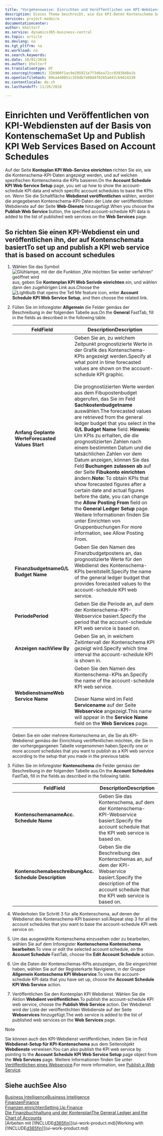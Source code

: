 ```yaml
---
title: "Vorgehensweise: Einrichten und Veröffentlichen von KPI-Webdiensten auf der Basis von Kontenschema | Microsoft Docs"
description: Dieses Thema beschreibt, wie die KPI-Daten Kontenschema basierend auf bestimmte Kontenschema angezeigt werden.
services: project-madeira
documentationcenter: 
author: bholtorf
ms.service: dynamics365-business-central
ms.topic: article
ms.devlang: na
ms.tgt_pltfrm: na
ms.workload: na
ms.search.keywords: 
ms.date: 10/01/2018
ms.author: bholtorf
ms.translationtype: HT
ms.sourcegitcommit: 33b900f1ac9e295921e7f3d6ea72cc93939d8a1b
ms.openlocfilehash: 89ea440851c359db7e08d4f0265a647cb9424330
ms.contentlocale: de-ch
ms.lasthandoff: 11/26/2018

---
```

# <a name="set-up-and-publish-kpi-web-services-based-on-account-schedules"></a><span data-ttu-id="d6765-103">Einrichten und Veröffentlichen von KPI-Webdiensten auf der Basis von Kontenschema</span><span class="sxs-lookup"><span data-stu-id="d6765-103">Set Up and Publish KPI Web Services Based on Account Schedules</span></span>
<span data-ttu-id="d6765-104">Auf der Seite **Kontoplan KPI Web-Service einrichten** richten Sie ein, wie die Kontenschema-KPI-Daten angezeigt werden, und auf welchen spezifischen Kontenschema die KPIs basieren.</span><span class="sxs-lookup"><span data-stu-id="d6765-104">On the **Account Schedule KPI Web Service Setup** page, you set up how to show the account-schedule KPI data and which specific account schedules to base the KPIs on.</span></span> <span data-ttu-id="d6765-105">Wenn Sie die Schaltfläche **Webdienst veröffentlichen** wählen, werden die angegebenen Kontenschema-KPI-Daten der Liste der veröffentlichten Webdienste auf der Seite **Web-Dienste** hinzugefügt.</span><span class="sxs-lookup"><span data-stu-id="d6765-105">When you choose the **Publish Web Service** button, the specified account-schedule KPI data is added to the list of published web services on the **Web Services** page.</span></span>  

## <a name="to-set-up-and-publish-a-kpi-web-service-that-is-based-on-account-schedules"></a><span data-ttu-id="d6765-106">So richten Sie einen KPI-Webdienst ein und veröffentlichen ihn, der auf Kontenschemata basiert</span><span class="sxs-lookup"><span data-stu-id="d6765-106">To set up and publish a KPI web service that is based on account schedules</span></span>  
1.  <span data-ttu-id="d6765-107">Wählen Sie das Symbol ![Glühlampe, mit der die Funktion „Wie möchten Sie weiter verfahren“ geöffnet wird](media/ui-search/search_small.png "Wie möchten Sie weiter verfahren?") aus, geben Sie **Kontenplan KPI Web Serivde einrichten** ein, und wählen dann den zugehörigen Link aus.</span><span class="sxs-lookup"><span data-stu-id="d6765-107">Choose the ![Lightbulb that opens the Tell Me feature](media/ui-search/search_small.png "Tell me what you want to do") icon, enter **Account Schedule KPI Web Service Setup**, and then choose the related link.</span></span>  
2.  <span data-ttu-id="d6765-108">Füllen Sie im Inforegister **Allgemein** die Felder gemäss der Beschreibung in der folgenden Tabelle aus.</span><span class="sxs-lookup"><span data-stu-id="d6765-108">On the **General** FastTab, fill in the fields as described in the following table.</span></span>  

    |<span data-ttu-id="d6765-109">Feld</span><span class="sxs-lookup"><span data-stu-id="d6765-109">Field</span></span>|<span data-ttu-id="d6765-110">Description</span><span class="sxs-lookup"><span data-stu-id="d6765-110">Description</span></span>|  
    |---------------------------------|---------------------------------------|  
    |<span data-ttu-id="d6765-111">**Anfang Geplante Werte**</span><span class="sxs-lookup"><span data-stu-id="d6765-111">**Forecasted Values Start**</span></span>|<span data-ttu-id="d6765-112">Geben Sie an, zu welchem Zeitpunkt prognostizierte Werte in der Grafik des Kontenschema-KPIs angezeigt werden.</span><span class="sxs-lookup"><span data-stu-id="d6765-112">Specify at what point in time forecasted values are shown on the account-schedule KPI graphic.</span></span><br /><br /> <span data-ttu-id="d6765-113">Die prognostizierten Werte werden aus dem Fibupostenbudget abgerufen, das Sie im Feld **Sachkostenbudgetname** auswählen.</span><span class="sxs-lookup"><span data-stu-id="d6765-113">The forecasted values are retrieved from the general ledger budget that you select in the **G/L Budget Name** field.</span></span> <span data-ttu-id="d6765-114">**Hinweis:**  Um KPIs zu erhalten, die die prognostizierten Zahlen nach einem bestimmten Datum und die tatsächlichen Zahlen vor dem Datum anzeigen, können Sie das Feld **Buchungen zulassen ab** auf der Seite **Fibukonto einrichten** ändern.</span><span class="sxs-lookup"><span data-stu-id="d6765-114">**Note:**  To obtain KPIs that show forecasted figures after a certain date and actual figures before the date, you can change the **Allow Posting From** field on the **General Ledger Setup** page.</span></span> <span data-ttu-id="d6765-115">Weitere Informationen finden Sie unter Einrichten von Gruppenbuchungen </span><span class="sxs-lookup"><span data-stu-id="d6765-115">For more information, see Allow Posting From.</span></span>|  
    |<span data-ttu-id="d6765-116">**Finanzbudgetname**</span><span class="sxs-lookup"><span data-stu-id="d6765-116">**G/L Budget Name**</span></span>|<span data-ttu-id="d6765-117">Geben Sie den Namen des Finanzbudgetpostens an, das prognostizierte Werte für den Webdienst des Kontenschema-KPIs bereitstellt.</span><span class="sxs-lookup"><span data-stu-id="d6765-117">Specify the name of the general ledger budget that provides forecasted values to the account-schedule KPI web service.</span></span>|  
    |<span data-ttu-id="d6765-118">**Periode**</span><span class="sxs-lookup"><span data-stu-id="d6765-118">**Period**</span></span>|<span data-ttu-id="d6765-119">Geben Sie die Periode an, auf dem der Kontenschema-KPI-Webservice basiert.</span><span class="sxs-lookup"><span data-stu-id="d6765-119">Specify the period that the account-schedule KPI web service is based on.</span></span>|  
    |<span data-ttu-id="d6765-120">**Anzeigen nach**</span><span class="sxs-lookup"><span data-stu-id="d6765-120">**View By**</span></span>|<span data-ttu-id="d6765-121">Geben Sie an, in welchem Zeitintervall der Kontenschema KPI gezeigt wird.</span><span class="sxs-lookup"><span data-stu-id="d6765-121">Specify which time interval the account-schedule KPI is shown in.</span></span>|  
    |<span data-ttu-id="d6765-122">**Webdienstname**</span><span class="sxs-lookup"><span data-stu-id="d6765-122">**Web Service Name**</span></span>|<span data-ttu-id="d6765-123">Geben Sie den Namen des Kontenschema-KPIs an.</span><span class="sxs-lookup"><span data-stu-id="d6765-123">Specify the name of the account-schedule KPI web service.</span></span><br /><br /> <span data-ttu-id="d6765-124">Dieser Name wird im Feld **Servicename** auf der Seite **Webservice** angezeigt.</span><span class="sxs-lookup"><span data-stu-id="d6765-124">This name will appear in the **Service Name** field on the **Web Services** page.</span></span>|  

    <span data-ttu-id="d6765-125">Geben Sie ein oder mehrere Kontenschema an, die Sie als KPI-Webdienst gemäss der Einrichtung veröffentlichen möchten, die Sie in der vorhergegangenen Tabelle vorgenommen haben.</span><span class="sxs-lookup"><span data-stu-id="d6765-125">Specify one or more account schedules that you want to publish as a KPI web service according to the setup that you made in the previous table.</span></span>  

3.  <span data-ttu-id="d6765-126">Füllen Sie im Inforegister **Kontenschema** die Felder gemäss der Beschreibung in der folgenden Tabelle aus.</span><span class="sxs-lookup"><span data-stu-id="d6765-126">On the **Account Schedules** FastTab, fill in the fields as described in the following table.</span></span>  

    |<span data-ttu-id="d6765-127">Feld</span><span class="sxs-lookup"><span data-stu-id="d6765-127">Field</span></span>|<span data-ttu-id="d6765-128">Description</span><span class="sxs-lookup"><span data-stu-id="d6765-128">Description</span></span>|  
    |---------------------------------|---------------------------------------|  
    |<span data-ttu-id="d6765-129">**Kontenschemaname**</span><span class="sxs-lookup"><span data-stu-id="d6765-129">**Acc. Schedule Name**</span></span>|<span data-ttu-id="d6765-130">Geben Sie das Kontenschema, auf dem der Kontenschema-KPI-Webservice basiert.</span><span class="sxs-lookup"><span data-stu-id="d6765-130">Specify the account schedule that the KPI web service is based on.</span></span>|  
    |<span data-ttu-id="d6765-131">**Kontenschemabeschreibung**</span><span class="sxs-lookup"><span data-stu-id="d6765-131">**Acc. Schedule Description**</span></span>|<span data-ttu-id="d6765-132">Geben Sie die Beschreibung des Kontenschemas an, auf dem der KPI-Webservice basiert.</span><span class="sxs-lookup"><span data-stu-id="d6765-132">Specify the description of the account schedule that the KPI web service is based on.</span></span>|  

4.  <span data-ttu-id="d6765-133">Wiederholen Sie Schritt 3 für alle Kontenschema, auf denen der Webdienst des Kontenschema-KPI basieren soll.</span><span class="sxs-lookup"><span data-stu-id="d6765-133">Repeat step 3 for all the account schedules that you want to base the account-schedule KPI web service on.</span></span>  
5.  <span data-ttu-id="d6765-134">Um das ausgewählte Kontenschema einzusehen oder zu bearbeiten, wählen Sie auf dem Inforegister **Kontenschema** **Kontenschema bearbeiten**.</span><span class="sxs-lookup"><span data-stu-id="d6765-134">To view or edit the selected account schedule, on the **Account Schedule** FastTab, choose the **Edit Account Schedule** action.</span></span>  
6.  <span data-ttu-id="d6765-135">Um die Daten der Kontenschemas-KPIs anzuzeigen, die Sie eingerichtet haben, wählen Sie auf der Registerkarte Navigieren, in der Gruppe **Allgemein Kontoschema KPI Webservice**.</span><span class="sxs-lookup"><span data-stu-id="d6765-135">To view the account-schedule KPI data that you have set up, choose the **Account Schedule KPI Web Service** action.</span></span>  
7.  <span data-ttu-id="d6765-136">Veröffentlichen Sie den Kontenplan KPI Webdienst. Wählen Sie die Aktion **Webdient veröffentlichen**.</span><span class="sxs-lookup"><span data-stu-id="d6765-136">To publish the account-schedule KPI web service, choose the **Publish Web Service** action.</span></span> <span data-ttu-id="d6765-137">Der Webdienst wird der Liste der veröffentlichten Webdienste auf der Seite **Webservices** hinzugefügt.</span><span class="sxs-lookup"><span data-stu-id="d6765-137">The web service is added to the list of published web services on the **Web Services** page.</span></span>  

> [!NOTE]  
>  <span data-ttu-id="d6765-138">Sie können auch den KPI-Webdienst veröffentlichen, indem Sie im Feld **Webdienst-Setup für KPI-Kontenschema** aus dem Seitenobjekt **Webdienste** verweisen.</span><span class="sxs-lookup"><span data-stu-id="d6765-138">You can also publish the KPI web service by pointing to the **Account Schedule KPI Web Service Setup** page object from the **Web Services** page.</span></span> <span data-ttu-id="d6765-139">Weitere Informationen finden Sie unter [Veröffentlichen eines Webservice](across-how-publish-web-service.md).</span><span class="sxs-lookup"><span data-stu-id="d6765-139">For more information, see [Publish a Web Service](across-how-publish-web-service.md).</span></span>  

## <a name="see-also"></a><span data-ttu-id="d6765-140">Siehe auch</span><span class="sxs-lookup"><span data-stu-id="d6765-140">See Also</span></span>  
[<span data-ttu-id="d6765-141">Business Intelligence</span><span class="sxs-lookup"><span data-stu-id="d6765-141">Business Intelligence</span></span>](bi.md)  
[<span data-ttu-id="d6765-142">Finanzen</span><span class="sxs-lookup"><span data-stu-id="d6765-142">Finance</span></span>](finance.md)  
[<span data-ttu-id="d6765-143">Finanzen einrichten</span><span class="sxs-lookup"><span data-stu-id="d6765-143">Setting Up Finance</span></span>](finance-setup-finance.md)  
[<span data-ttu-id="d6765-144">Die Finanzbuchhaltung und der Kontenplan</span><span class="sxs-lookup"><span data-stu-id="d6765-144">The General Ledger and the Chart of Accounts</span></span>](finance-general-ledger.md)  
<span data-ttu-id="d6765-145">[Arbeiten mit [!INCLUDE[d365fin](includes/d365fin_md.md)]](ui-work-product.md)</span><span class="sxs-lookup"><span data-stu-id="d6765-145">[Working with [!INCLUDE[d365fin](includes/d365fin_md.md)]](ui-work-product.md)</span></span>

